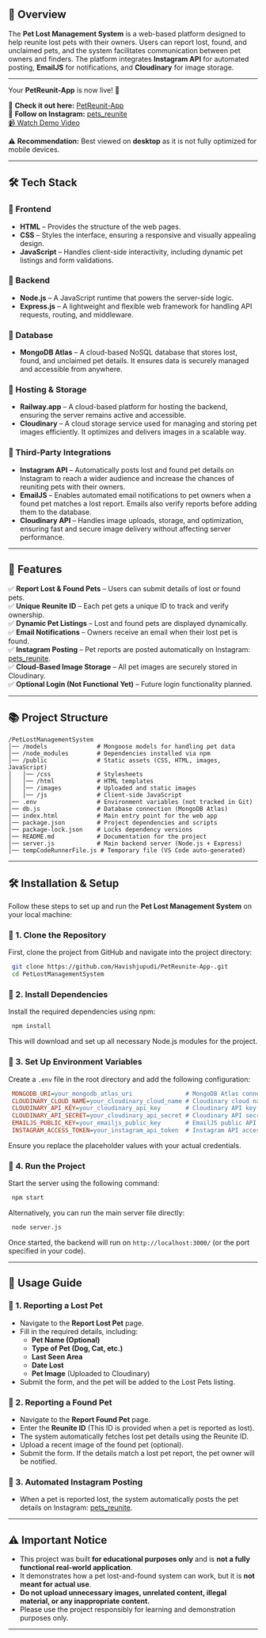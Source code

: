 ## 📌 Overview

The **Pet Lost Management System** is a web-based platform designed to help reunite lost pets with their owners. Users can report lost, found, and unclaimed pets, and the system facilitates communication between pet owners and finders. The platform integrates **Instagram API** for automated posting, **EmailJS** for notifications, and **Cloudinary** for image storage.

---

Your **PetReunit-App** is now live! 🎉  

🔗 **Check it out here:** [PetReunit-App](https://petreunite-app-production.up.railway.app/public/html/report-pets.html)  
📸 **Follow on Instagram:** [pets_reunite](https://www.instagram.com/pets_reunite)  
[📹 Watch Demo Video](https://github.com/Havishjupudi/PetReunite-App-/raw/main/demo_VID.mp4)


⚠️ **Recommendation:** Best viewed on **desktop** as it is not fully optimized for mobile devices.

---

## 🛠️ Tech Stack

### 🔹 Frontend

- **HTML** – Provides the structure of the web pages.
- **CSS** – Styles the interface, ensuring a responsive and visually appealing design.
- **JavaScript** – Handles client-side interactivity, including dynamic pet listings and form validations.

### 🔹 Backend

- **Node.js** – A JavaScript runtime that powers the server-side logic.
- **Express.js** – A lightweight and flexible web framework for handling API requests, routing, and middleware.

### 🔹 Database

- **MongoDB Atlas** – A cloud-based NoSQL database that stores lost, found, and unclaimed pet details. It ensures data is securely managed and accessible from anywhere.

### 🔹 Hosting & Storage

- **Railway.app** – A cloud-based platform for hosting the backend, ensuring the server remains active and accessible.
- **Cloudinary** – A cloud storage service used for managing and storing pet images efficiently. It optimizes and delivers images in a scalable way.

### 🔹 Third-Party Integrations

- **Instagram API** – Automatically posts lost and found pet details on Instagram to reach a wider audience and increase the chances of reuniting pets with their owners.
- **EmailJS** – Enables automated email notifications to pet owners when a found pet matches a lost report. Emails also verify reports before adding them to the database.
- **Cloudinary API** – Handles image uploads, storage, and optimization, ensuring fast and secure image delivery without affecting server performance.

---

## 🚀 Features

✅ **Report Lost & Found Pets** – Users can submit details of lost or found pets.\
✅ **Unique Reunite ID** – Each pet gets a unique ID to track and verify ownership.\
✅ **Dynamic Pet Listings** – Lost and found pets are displayed dynamically.\
✅ **Email Notifications** – Owners receive an email when their lost pet is found.\
✅ **Instagram Posting** – Pet reports are posted automatically on Instagram: [pets\_reunite](https://www.instagram.com/pets_reunite).\
✅ **Cloud-Based Image Storage** – All pet images are securely stored in Cloudinary.\
✅ **Optional Login (Not Functional Yet)** – Future login functionality planned.

---

## 📚 Project Structure

```
/PetLostManagementSystem  
│── /models              # Mongoose models for handling pet data  
│── /node_modules        # Dependencies installed via npm  
│── /public              # Static assets (CSS, HTML, images, JavaScript)  
│   │── /css             # Stylesheets  
│   │── /html            # HTML templates  
│   │── /images          # Uploaded and static images  
│   │── /js              # Client-side JavaScript  
│── .env                 # Environment variables (not tracked in Git)  
│── db.js                # Database connection (MongoDB Atlas)  
│── index.html           # Main entry point for the web app  
│── package.json         # Project dependencies and scripts  
│── package-lock.json    # Locks dependency versions  
│── README.md            # Documentation for the project  
│── server.js            # Main backend server (Node.js + Express)  
│── tempCodeRunnerFile.js # Temporary file (VS Code auto-generated)  
```

---

## 🛠️ Installation & Setup

Follow these steps to set up and run the **Pet Lost Management System** on your local machine:

### 🔹 1. Clone the Repository

First, clone the project from GitHub and navigate into the project directory:

```sh
 git clone https://github.com/Havishjupudi/PetReunite-App-.git  
 cd PetLostManagementSystem  
```

### 🔹 2. Install Dependencies

Install the required dependencies using npm:

```sh
 npm install  
```

This will download and set up all necessary Node.js modules for the project.

### 🔹 3. Set Up Environment Variables

Create a `.env` file in the root directory and add the following configuration:

```ini
 MONGODB_URI=your_mongodb_atlas_uri               # MongoDB Atlas connection string  
 CLOUDINARY_CLOUD_NAME=your_cloudinary_cloud_name # Cloudinary cloud name  
 CLOUDINARY_API_KEY=your_cloudinary_api_key       # Cloudinary API key  
 CLOUDINARY_API_SECRET=your_cloudinary_api_secret # Cloudinary API secret  
 EMAILJS_PUBLIC_KEY=your_emailjs_public_key       # EmailJS public API key for sending emails  
 INSTAGRAM_ACCESS_TOKEN=your_instagram_api_token  # Instagram API access token for automated posting  
```

Ensure you replace the placeholder values with your actual credentials.

### 🔹 4. Run the Project

Start the server using the following command:

```sh
 npm start  
```

Alternatively, you can run the main server file directly:

```sh
 node server.js  
```

Once started, the backend will run on `http://localhost:3000/` (or the port specified in your code).

---

## 📝 Usage Guide

### 🔹 1. Reporting a Lost Pet

- Navigate to the **Report Lost Pet** page.
- Fill in the required details, including:
  - **Pet Name (Optional)**
  - **Type of Pet (Dog, Cat, etc.)**
  - **Last Seen Area**
  - **Date Lost**
  - **Pet Image** (Uploaded to Cloudinary)
- Submit the form, and the pet will be added to the Lost Pets listing.

### 🔹 2. Reporting a Found Pet

- Navigate to the **Report Found Pet** page.
- Enter the **Reunite ID** (This ID is provided when a pet is reported as lost).
- The system automatically fetches lost pet details using the Reunite ID.
- Upload a recent image of the found pet (optional).
- Submit the form. If the details match a lost pet report, the pet owner will be notified.

### 🔹 3. Automated Instagram Posting

- When a pet is reported lost, the system automatically posts the pet details on Instagram: [pets\_reunite](https://www.instagram.com/pets_reunite).

---

## ⚠️ Important Notice

- This project was built **for educational purposes only** and is **not a fully functional real-world application**.
- It demonstrates how a pet lost-and-found system can work, but it is **not meant for actual use**.
- **Do not upload unnecessary images, unrelated content, illegal material, or any inappropriate content.**
- Please use the project responsibly for learning and demonstration purposes only.

---

